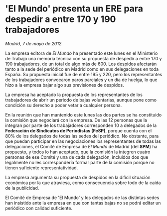 # 'El Mundo' presenta un ERE para despedir a entre 170 y 190 trabajadores

*Madrid, 7 de mayo de 2012.*

La empresa editora de *El Mundo* ha presentado este lunes en el Ministerio de Trabajo una memoria técnica con su propuesta de despedir a entre 170 y 190 trabajadores, de un total de algo más de 600. Los despidos afectarán tanto a la sede del periódico en Madrid como en sus delegaciones en toda España. Su propuesta inicial fue de entre 195 y 220, pero los representantes de los trabajadores convocaron paros parciales y un día de huelga, lo que hizo a la empresa bajar algo sus previsiones de despidos.

La empresa ha aceptado la propuesta de los representantes de los trabajadores de abrir un periodo de bajas voluntarias, aunque pone como condición su derecho a poder vetar a cualquier persona.

En la reunión que han mantenido este lunes las dos partes se ha constituido la comisión que negociará con la empresa. De las 12 personas que la integran por parte de los trabajadores corresponden 10 a delegados de la **Federación de Sindicatos de Periodistas (FeSP)**, porque cuenta con el 80% de los delegados de todas las sedes del periódico. No obstante, para que puedan participar en las negociaciones los representantes de todas las delegaciones, el Comité de Empresa de *El Mundo* de Madrid (del **SPM**) ha propuesto, y todos lo han aceptado, que la comisión la integren cuatro personas de ese Comité y una de cada delegación, incluidos dos que legalmente no les correspondería formar parte de la comisión porque no tienen suficiente representatividad.

La empresa argumenta su propuesta de despidos en la difícil situación económica por la que atraviesa, como consecuencia sobre todo de la caída de la publicidad.

El Comité de Empresa de 'El Mundo' y los delegados de las distintas sedes han insistido ante la empresa en que con tantas bajas no se podrá editar un periódico con calidad suficiente.
